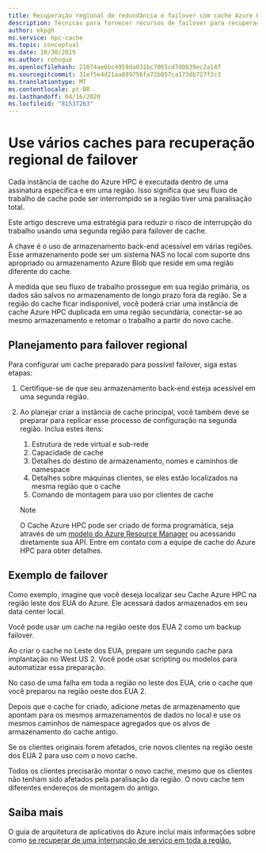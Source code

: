 ```yaml
---
title: Recuperação regional de redundância e failover com cache Azure HPC
description: Técnicas para fornecer recursos de failover para recuperação de desastres com cache Azure HPC
author: ekpgh
ms.service: hpc-cache
ms.topic: conceptual
ms.date: 10/30/2019
ms.author: rohogue
ms.openlocfilehash: 21074ae6bc4959da031bc7065cd7d0639ec2a14f
ms.sourcegitcommit: 31ef5e4d21aa889756fa72b857ca173db727f2c3
ms.translationtype: MT
ms.contentlocale: pt-BR
ms.lasthandoff: 04/16/2020
ms.locfileid: "81537263"
---
```

# <a name="use-multiple-caches-for-regional-failover-recovery"></a>Use vários caches para recuperação regional de failover

Cada instância de cache do Azure HPC é executada dentro de uma assinatura específica e em uma região. Isso significa que seu fluxo de trabalho de cache pode ser interrompido se a região tiver uma paralisação total.

Este artigo descreve uma estratégia para reduzir o risco de interrupção do trabalho usando uma segunda região para failover de cache.

A chave é o uso de armazenamento back-end acessível em várias regiões. Esse armazenamento pode ser um sistema NAS no local com suporte dns apropriado ou armazenamento Azure Blob que reside em uma região diferente do cache.

À medida que seu fluxo de trabalho prossegue em sua região primária, os dados são salvos no armazenamento de longo prazo fora da região. Se a região do cache ficar indisponível, você poderá criar uma instância de cache Azure HPC duplicada em uma região secundária, conectar-se ao mesmo armazenamento e retomar o trabalho a partir do novo cache.

## <a name="planning-for-regional-failover"></a>Planejamento para failover regional

Para configurar um cache preparado para possível failover, siga estas etapas:

1. Certifique-se de que seu armazenamento back-end esteja acessível em uma segunda região.
1. Ao planejar criar a instância de cache principal, você também deve se preparar para replicar esse processo de configuração na segunda região. Inclua estes itens:

   1. Estrutura de rede virtual e sub-rede
   1. Capacidade de cache
   1. Detalhes do destino de armazenamento, nomes e caminhos de namespace
   1. Detalhes sobre máquinas clientes, se eles estão localizados na mesma região que o cache
   1. Comando de montagem para uso por clientes de cache

   > [!NOTE]
   > O Cache Azure HPC pode ser criado de forma programática, seja através de um [modelo do Azure Resource Manager](../azure-resource-manager/templates/overview.md) ou acessando diretamente sua API. Entre em contato com a equipe de cache do Azure HPC para obter detalhes.

## <a name="failover-example"></a>Exemplo de failover

Como exemplo, imagine que você deseja localizar seu Cache Azure HPC na região leste dos EUA do Azure. Ele acessará dados armazenados em seu data center local.

Você pode usar um cache na região oeste dos EUA 2 como um backup failover.

Ao criar o cache no Leste dos EUA, prepare um segundo cache para implantação no West US 2. Você pode usar scripting ou modelos para automatizar essa preparação.

No caso de uma falha em toda a região no leste dos EUA, crie o cache que você preparou na região oeste dos EUA 2.

Depois que o cache for criado, adicione metas de armazenamento que apontam para os mesmos armazenamentos de dados no local e use os mesmos caminhos de namespace agregados que os alvos de armazenamento do cache antigo.

Se os clientes originais forem afetados, crie novos clientes na região oeste dos EUA 2 para uso com o novo cache.

Todos os clientes precisarão montar o novo cache, mesmo que os clientes não tenham sido afetados pela paralisação da região. O novo cache tem diferentes endereços de montagem do antigo.

## <a name="learn-more"></a>Saiba mais

O guia de arquitetura de aplicativos do Azure inclui mais informações sobre como [se recuperar de uma interrupção de serviço em toda a região.](<https://docs.microsoft.com/azure/architecture/resiliency/recovery-loss-azure-region>)
